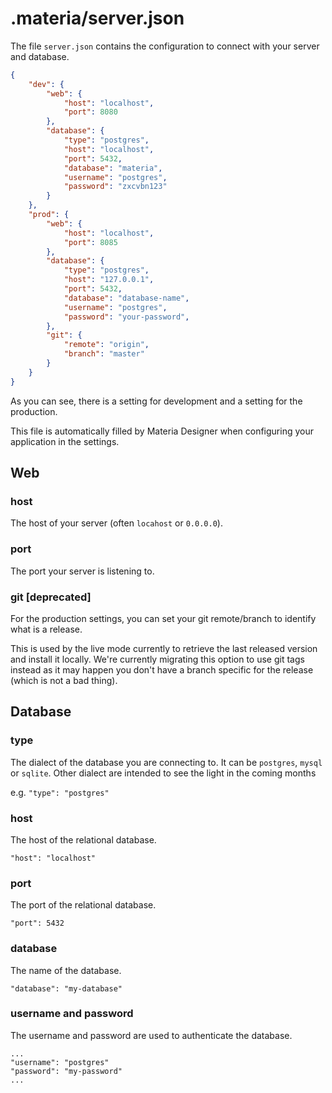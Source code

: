 .materia/server.json
===================

The file `server.json` contains the configuration to connect with your server and database.

```json
{
	"dev": {
		"web": {
			"host": "localhost",
			"port": 8080
		},
		"database": {
			"type": "postgres",
			"host": "localhost",
			"port": 5432,
			"database": "materia",
			"username": "postgres",
			"password": "zxcvbn123"
		}
	},
	"prod": {
		"web": {
			"host": "localhost",
			"port": 8085
		},
		"database": {
			"type": "postgres",
			"host": "127.0.0.1",
			"port": 5432,
			"database": "database-name",
			"username": "postgres",
			"password": "your-password",
		},
		"git": {
			"remote": "origin",
			"branch": "master"
		}
	}
}
```

As you can see, there is a setting for development and a setting for the production.

This file is automatically filled by Materia Designer when configuring your application in the settings.

## Web

### host

The host of your server (often `locahost` or `0.0.0.0`).

### port

The port your server is listening to.

### git [deprecated]

For the production settings, you can set your git remote/branch to identify what is a release.

This is used by the live mode currently to retrieve the last released version and install it locally. We're currently migrating this option to use git tags instead as it may happen you don't have a branch specific for the release (which is not a bad thing).

## Database

### type

The dialect of the database you are connecting to. It can be `postgres`, `mysql` or `sqlite`. Other dialect are intended to see the light in the coming months

e.g. `"type": "postgres"`

### host

The host of the relational database.

`"host": "localhost"`

### port

The port of the relational database.

`"port": 5432`

### database

The name of the database.

`"database": "my-database"`

### username and password

The username and password are used to authenticate the database.

```
...
"username": "postgres"
"password": "my-password"
...
```